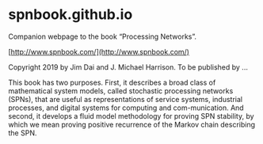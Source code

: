 # spnbook.github.io

Companion webpage to the book “Processing Networks”.

[http://www.spnbook.com/](http://www.spnbook.com/)

Copyright 2019 by Jim Dai and J. Michael Harrison. To be published by ... 

This book has two purposes. First, it describes a broad class of mathematical system models, called stochastic processing networks (SPNs), that are useful as representations of service systems, industrial processes, and digital systems for computing and com-munication. And second, it develops a fluid model methodology for proving SPN stability, by which we mean proving positive recurrence of the Markov chain describing the SPN. 